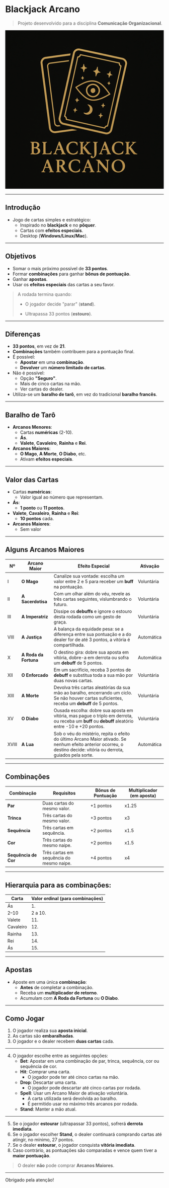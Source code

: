 # Blackjack Arcano

> Projeto desenvolvido para a disciplina **Comunicação Organizacional**.

![Logo](assets/logo.png)

---

## Introdução

- Jogo de cartas simples e estratégico:
    - Inspirado no **blackjack** e no **pôquer**.
    - Cartas com **efeitos especiais**.
    - Desktop (**Windows/Linux/Mac**).

---

## Objetivos

- Somar o mais próximo possível de **33 pontos**.
- Formar **combinações** para ganhar **bônus de pontuação**.
- Ganhar **apostas**.
- Usar os **efeitos especiais** das cartas a seu favor.

> A rodada termina quando:
>
> - O jogador decide "parar" (**stand**).
>
> - Ultrapassa 33 pontos (**estouro**).

---

## Diferenças

- **33 pontos**, em vez de **21**.
- **Combinações** também contribuem para a pontuação final.
- É possível:
    - **Apostar** em uma **combinação**.
    - **Devolver** um **número limitado de cartas**.
- Não é possível:
    - Opção **"Seguro"**.
    - Mais de cinco cartas na mão.
    - Ver cartas do dealer.
- Utiliza-se um **baralho de tarô**, em vez do tradicional **baralho francês**.

---

## Baralho de Tarô

- **Arcanos Menores**:
    - Cartas **numéricas** (2-10).
    - **Ás**.
    - **Valete**, **Cavaleiro**, **Rainha** e **Rei**.
- **Arcanos Maiores**:
    - **O Mago**, **A Morte**, **O Diabo**, etc.
    - Ativam **efeitos especiais**.

---

## Valor das Cartas

- Cartas **numéricas**:
    - Valor igual ao número que representam.
- **Ás**:
    - **1 ponto** ou **11 pontos**.
- **Valete**, **Cavaleiro**, **Rainha** e **Rei**:
    - **10 pontos** cada.
- **Arcanos Maiores**:
    - Sem valor

---

## Alguns Arcanos Maiores

| Nº    | Arcano Maior          | Efeito Especial                                                                                                                                                     | Ativação   |
| ----- | --------------------- | ------------------------------------------------------------------------------------------------------------------------------------------------------------------- | ---------- |
| I     | **O Mago**            | Canalize sua vontade: escolha um valor entre 2 e 5 para receber um **buff** na pontuação.                                                                           | Voluntária |
| II    | **A Sacerdotisa**     | Com um olhar além do véu, revele as três cartas seguintes, vislumbrando o futuro.                                                                                   | Voluntária |
| III   | **A Imperatriz**      | Dissipe os **debuffs** e ignore o estouro desta rodada como um gesto de graça.                                                                                      | Voluntária |
| VIII  | **A Justiça**         | A balança da equidade pesa: se a diferença entre sua pontuação e a do dealer for de até 3 pontos, a vitória é compartilhada.                                        | Automática |
| X     | **A Roda da Fortuna** | O destino gira: dobre sua aposta em vitória, dobre-a em derrota ou sofra um **debuff** de 5 pontos.                                                                 | Automática |
| XII   | **O Enforcado**       | Em um sacrifício, receba 3 pontos de **debuff** e substitua toda a sua mão por duas novas cartas.                                                                   | Voluntária |
| XIII  | **A Morte**           | Devolva três cartas aleatórias da sua mão ao baralho, encerrando um ciclo. Se não houver cartas suficientes, receba um **debuff** de 5 pontos.                      | Voluntária |
| XV    | **O Diabo**           | Ousada escolha: dobre sua aposta em vitória, mas pague o triplo em derrota, ou receba um **buff** ou **debuff** aleatório entre -10 e +20 pontos.                   | Voluntária |
| XVIII | **A Lua**             | Sob o véu do mistério, repita o efeito do último Arcano Maior ativado. Se nenhum efeito anterior ocorreu, o destino decide: vitória ou derrota, guiados pela sorte. | Automática |

---

## Combinações

| Combinação           | Requisitos                                      | Bônus de Pontuação | Multiplicador (em aposta) |
| -------------------- | ----------------------------------------------- | ------------------ | ------------------------- |
| **Par**              | Duas cartas do mesmo valor.                     | +1 pontos          | x1.25                     |
| **Trinca**           | Três cartas do mesmo valor.                     | +3 pontos          | x3                        |
| **Sequência**        | Três cartas em sequência.                       | +2 pontos          | x1.5                      |
| **Cor**              | Três cartas do mesmo naipe.                     | +2 pontos          | x1.5                      |
| **Sequência de Cor** | Três cartas em sequência do mesmo naipe.        | +4 pontos          | x4                        |

---

## Hierarquia para as combinações:

| Carta      | Valor ordinal (para combinações) |
| ---------- | -------------------------------- |
| Ás         | 1.                               |
| 2–10       | 2 a 10.                          |
| Valete     | 11.                              |
| Cavaleiro  | 12.                              |
| Rainha     | 13.                              |
| Rei        | 14.                              |
| Ás         | 15.                              |

---

## Apostas
- Aposte em uma única **combinação**:
    - **Antes** de completar a combinação.
    - Receba um **multiplicador de retorno**.
    - Acumulam com **A Roda da Fortuna** ou **O Diabo**.

---

## Como Jogar
1. O jogador realiza sua **aposta inicial**.
2. As cartas são **embaralhadas**.
3. O jogador e o dealer recebem **duas cartas** cada.

---

4. O jogador escolhe entre as seguintes opções:
    - **Bet**: Apostar em uma combinação de par, trinca, sequência, cor ou sequência de cor.
    - **Hit**: Comprar uma carta.
        - O jogador pode ter até cinco cartas na mão. 
    - **Drop**: Descartar uma carta.
        - O jogador pode descartar até cinco cartas por rodada. 
    - **Spell**: Usar um Arcano Maior de ativação voluntária.
        - A carta utilizada será devolvida ao baralho. 
        - É permitido usar no máximo três arcanos por rodada.
    - **Stand**: Manter a mão atual.

---

5. Se o jogador **estourar** (ultrapassar 33 pontos), sofrerá **derrota imediata**.
6. Se o jogador escolher **Stand**, o dealer continuará comprando cartas até atingir, no mínimo, 27 pontos.
7. Se o dealer **estourar**, o jogador conquista **vitória imediata**.
8. Caso contrário, as pontuações são comparadas e vence quem tiver a **maior pontuação**.

> O dealer **não** pode comprar **Arcanos Maiores**.

---

Obrigado pela atenção!
